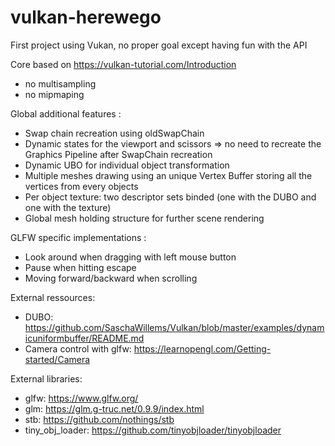 # vulkan-herewego

First project using Vukan, no proper goal except having fun with the API

Core based on https://vulkan-tutorial.com/Introduction
- no multisampling 
- no mipmaping

Global additional features :
- Swap chain recreation using oldSwapChain
- Dynamic states for the viewport and scissors => no need to recreate the Graphics Pipeline after SwapChain recreation
- Dynamic UBO for individual object transformation
- Multiple meshes drawing using an unique Vertex Buffer storing all the vertices from every objects
- Per object texture: two descriptor sets binded (one with the DUBO and one with the texture)
- Global mesh holding structure for further scene rendering

GLFW specific implementations :
- Look around when dragging with left mouse button
- Pause when hitting escape
- Moving forward/backward when scrolling

External ressources:
- DUBO: https://github.com/SaschaWillems/Vulkan/blob/master/examples/dynamicuniformbuffer/README.md
- Camera control with glfw: https://learnopengl.com/Getting-started/Camera

External libraries:
- glfw: https://www.glfw.org/
- glm: https://glm.g-truc.net/0.9.9/index.html
- stb: https://github.com/nothings/stb
- tiny_obj_loader: https://github.com/tinyobjloader/tinyobjloader
